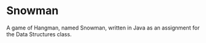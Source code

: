 # Snowman
A game of Hangman, named Snowman, written in Java as an assignment for the Data Structures class.
